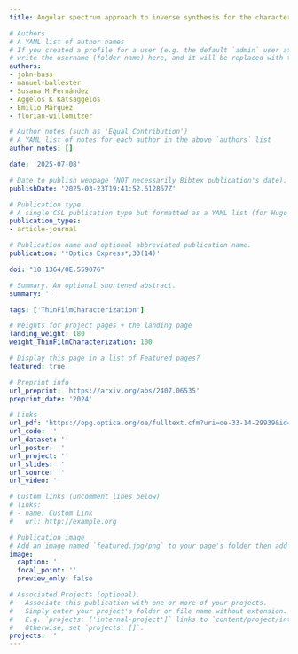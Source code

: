 ```yaml
---
title: Angular spectrum approach to inverse synthesis for the characterization of optical and geometrical properties of semiconductor thin films 

# Authors
# A YAML list of author names
# If you created a profile for a user (e.g. the default `admin` user at `content/authors/admin/`), 
# write the username (folder name) here, and it will be replaced with their full name and linked to their profile.
authors:
- john-bass
- manuel-ballester
- Susana M Fernández
- Aggelos K Katsaggelos
- Emilio Márquez
- florian-willomitzer

# Author notes (such as 'Equal Contribution')
# A YAML list of notes for each author in the above `authors` list
author_notes: []

date: '2025-07-08'

# Date to publish webpage (NOT necessarily Bibtex publication's date).
publishDate: '2025-03-23T19:41:52.612867Z'

# Publication type.
# A single CSL publication type but formatted as a YAML list (for Hugo requirements).
publication_types:
- article-journal

# Publication name and optional abbreviated publication name.
publication: '*Optics Express*,33(14)'

doi: "10.1364/OE.559076"

# Summary. An optional shortened abstract.
summary: ''

tags: ['ThinFilmCharacterization']

# Weights for project pages + the landing page
landing_weight: 180
weight_ThinFilmCharacterization: 100

# Display this page in a list of Featured pages?
featured: true

# Preprint info
url_preprint: 'https://arxiv.org/abs/2407.06535'
preprint_date: '2024'

# Links
url_pdf: 'https://opg.optica.org/oe/fulltext.cfm?uri=oe-33-14-29939&id=574003'
url_code: ''
url_dataset: ''
url_poster: ''
url_project: ''
url_slides: ''
url_source: ''
url_video: ''

# Custom links (uncomment lines below)
# links:
# - name: Custom Link
#   url: http://example.org

# Publication image
# Add an image named `featured.jpg/png` to your page's folder then add a caption below.
image:
  caption: ''
  focal_point: ''
  preview_only: false

# Associated Projects (optional).
#   Associate this publication with one or more of your projects.
#   Simply enter your project's folder or file name without extension.
#   E.g. `projects: ['internal-project']` links to `content/project/internal-project/index.md`.
#   Otherwise, set `projects: []`.
projects: ''
---
```

